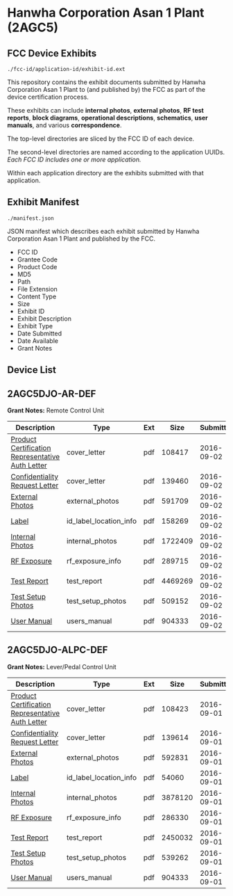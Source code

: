# Hanwha Corporation Asan 1 Plant (2AGC5)
## FCC Device Exhibits

```
./fcc-id/application-id/exhibit-id.ext
```

This repository contains the exhibit documents submitted by Hanwha Corporation Asan 1 Plant to (and published by) the FCC as part of the device certification process.

These exhibits can include **internal photos**, **external photos**, **RF test reports**, **block diagrams**, **operational descriptions**, **schematics**, **user manuals**, and various **correspondence**.

The top-level directories are sliced by the FCC ID of each device.

The second-level directories are named according to the application UUIDs. *Each FCC ID includes one or more application.*

Within each application directory are the exhibits submitted with that application. 

## Exhibit Manifest

```
./manifest.json
```

JSON manifest which describes each exhibit submitted by Hanwha Corporation Asan 1 Plant and published by the FCC.

- FCC ID
- Grantee Code
- Product Code
- MD5
- Path
- File Extension
- Content Type
- Size
- Exhibit ID
- Exhibit Description
- Exhibit Type
- Date Submitted
- Date Available
- Grant Notes

## Device List
## 2AGC5DJO-AR-DEF
**Grant Notes:** Remote Control Unit

| Description | Type | Ext | Size | Submitted | Available |
| ----------- | ---- | --- | ---- | --------- | --------- |
| [Product Certification Representative Auth Letter](2AGC5DJO-AR-DEF/92c42a7d6f67244fde49c7a973a935d0/3122041.pdf) | cover_letter | pdf | 108417 | 2016-09-02 | 2016-09-02 |
| [Confidentiality Request Letter](2AGC5DJO-AR-DEF/92c42a7d6f67244fde49c7a973a935d0/3122042.pdf) | cover_letter | pdf | 139460 | 2016-09-02 | 2016-09-02 |
| [External Photos](2AGC5DJO-AR-DEF/92c42a7d6f67244fde49c7a973a935d0/3122049.pdf) | external_photos | pdf | 591709 | 2016-09-02 | 2017-03-01 |
| [Label](2AGC5DJO-AR-DEF/92c42a7d6f67244fde49c7a973a935d0/3122053.pdf) | id_label_location_info | pdf | 158269 | 2016-09-02 | 2016-09-02 |
| [Internal Photos](2AGC5DJO-AR-DEF/92c42a7d6f67244fde49c7a973a935d0/3122050.pdf) | internal_photos | pdf | 1722409 | 2016-09-02 | 2017-03-01 |
| [RF Exposure](2AGC5DJO-AR-DEF/92c42a7d6f67244fde49c7a973a935d0/3122048.pdf) | rf_exposure_info | pdf | 289715 | 2016-09-02 | 2016-09-02 |
| [Test Report](2AGC5DJO-AR-DEF/92c42a7d6f67244fde49c7a973a935d0/3122047.pdf) | test_report | pdf | 4469269 | 2016-09-02 | 2016-09-02 |
| [Test Setup Photos](2AGC5DJO-AR-DEF/92c42a7d6f67244fde49c7a973a935d0/3122052.pdf) | test_setup_photos | pdf | 509152 | 2016-09-02 | 2017-03-01 |
| [User Manual](2AGC5DJO-AR-DEF/92c42a7d6f67244fde49c7a973a935d0/3120179.pdf) | users_manual | pdf | 904333 | 2016-09-02 | 2017-03-01 |
## 2AGC5DJO-ALPC-DEF
**Grant Notes:** Lever/Pedal Control Unit

| Description | Type | Ext | Size | Submitted | Available |
| ----------- | ---- | --- | ---- | --------- | --------- |
| [Product Certification Representative Auth Letter](2AGC5DJO-ALPC-DEF/0b5dada799e069aa79faf79d6da668dd/3120169.pdf) | cover_letter | pdf | 108423 | 2016-09-01 | 2016-09-01 |
| [Confidentiality Request Letter](2AGC5DJO-ALPC-DEF/0b5dada799e069aa79faf79d6da668dd/3120170.pdf) | cover_letter | pdf | 139614 | 2016-09-01 | 2016-09-01 |
| [External Photos](2AGC5DJO-ALPC-DEF/0b5dada799e069aa79faf79d6da668dd/3120177.pdf) | external_photos | pdf | 592831 | 2016-09-01 | 2017-02-28 |
| [Label](2AGC5DJO-ALPC-DEF/0b5dada799e069aa79faf79d6da668dd/3120181.pdf) | id_label_location_info | pdf | 54060 | 2016-09-01 | 2016-09-01 |
| [Internal Photos](2AGC5DJO-ALPC-DEF/0b5dada799e069aa79faf79d6da668dd/3120178.pdf) | internal_photos | pdf | 3878120 | 2016-09-01 | 2017-02-28 |
| [RF Exposure](2AGC5DJO-ALPC-DEF/0b5dada799e069aa79faf79d6da668dd/3120176.pdf) | rf_exposure_info | pdf | 286330 | 2016-09-01 | 2016-09-01 |
| [Test Report](2AGC5DJO-ALPC-DEF/0b5dada799e069aa79faf79d6da668dd/3120175.pdf) | test_report | pdf | 2450032 | 2016-09-01 | 2016-09-01 |
| [Test Setup Photos](2AGC5DJO-ALPC-DEF/0b5dada799e069aa79faf79d6da668dd/3120180.pdf) | test_setup_photos | pdf | 539262 | 2016-09-01 | 2017-02-28 |
| [User Manual](2AGC5DJO-ALPC-DEF/0b5dada799e069aa79faf79d6da668dd/3120179.pdf) | users_manual | pdf | 904333 | 2016-09-01 | 2017-02-28 |
